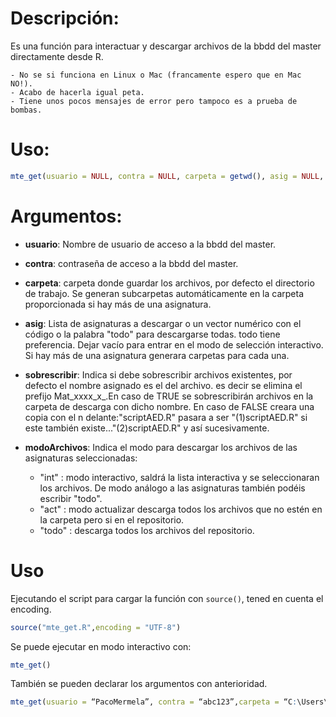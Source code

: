# Descripción:
Es una función para interactuar y descargar archivos de la bbdd del master directamente desde R. 

```dif
- No se si funciona en Linux o Mac (francamente espero que en Mac NO!).
- Acabo de hacerla igual peta.
- Tiene unos pocos mensajes de error pero tampoco es a prueba de bombas.
```

# Uso:
```r
mte_get(usuario = NULL, contra = NULL, carpeta = getwd(), asig = NULL, sobrescribir = FALSE, modoArchivos = "int")
```

# Argumentos:
 - **usuario**:  Nombre de usuario de acceso a la bbdd del master.
  - **contra**: contraseña de acceso a la bbdd del master. 
  - **carpeta**: carpeta donde guardar los archivos, por defecto el directorio de trabajo. Se generan subcarpetas automáticamente en la carpeta proporcionada si hay más de una asignatura.

  - **asig**: Lista de asignaturas a descargar o un vector numérico con el código o la palabra "todo"
para descargarse todas. todo tiene preferencia. Dejar vacío para entrar en el
modo de selección interactivo. Si hay más de una asignatura generara carpetas para cada una. 
   - **sobrescribir**: Indica si debe sobrescribir archivos existentes, por defecto el nombre asignado es el del archivo. es decir se elimina el prefijo Mat_xxxx_x_.En caso de TRUE se sobrescribirán archivos en la carpeta de descarga con dicho nombre. En caso de FALSE creara una copia con el n delante:"scriptAED.R" pasara a ser "(1)scriptAED.R" si este también existe..."(2)scriptAED.R" y así sucesivamente.
   
   - **modoArchivos**: Indica el modo para descargar los archivos de las asignaturas seleccionadas:
     - "int" : modo interactivo, saldrá la lista interactiva y se seleccionaran los archivos. De modo análogo a las asignaturas también podéis escribir "todo".
     - "act" : modo actualizar descarga todos los archivos que no estén en la carpeta pero si en el repositorio. 
     - "todo" : descarga todos los archivos del repositorio.

# Uso
Ejecutando el script para cargar la función con ```source()```, tened en cuenta el encoding.
```r
source("mte_get.R",encoding = "UTF-8")
```
Se puede ejecutar en modo interactivo con:
```r
mte_get()
```
También se pueden declarar los argumentos con anterioridad.
```r
mte_get(usuario = “PacoMermela”, contra = “abc123”,carpeta = “C:\Users\Paco\Master “)
```

